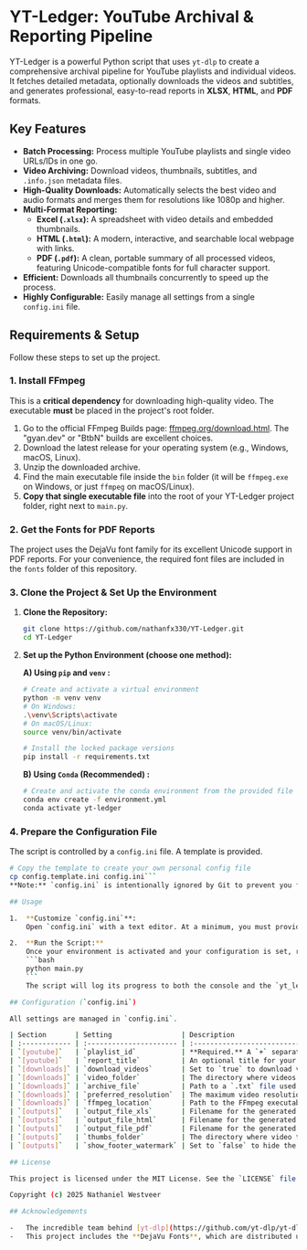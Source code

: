 # YT-Ledger: YouTube Archival & Reporting Pipeline

YT-Ledger is a powerful Python script that uses `yt-dlp` to create a comprehensive archival pipeline for YouTube playlists and individual videos. It fetches detailed metadata, optionally downloads the videos and subtitles, and generates professional, easy-to-read reports in **XLSX**, **HTML**, and **PDF** formats.

## Key Features

-   **Batch Processing:** Process multiple YouTube playlists and single video URLs/IDs in one go.
-   **Video Archiving:** Download videos, thumbnails, subtitles, and `.info.json` metadata files.
-   **High-Quality Downloads:** Automatically selects the best video and audio formats and merges them for resolutions like 1080p and higher.
-   **Multi-Format Reporting:**
    -   **Excel (`.xlsx`):** A spreadsheet with video details and embedded thumbnails.
    -   **HTML (`.html`):** A modern, interactive, and searchable local webpage with links.
    -   **PDF (`.pdf`):** A clean, portable summary of all processed videos, featuring Unicode-compatible fonts for full character support.
-   **Efficient:** Downloads all thumbnails concurrently to speed up the process.
-   **Highly Configurable:** Easily manage all settings from a single `config.ini` file.

## Requirements & Setup

Follow these steps to set up the project.

### 1. Install FFmpeg

This is a **critical dependency** for downloading high-quality video. The executable **must** be placed in the project's root folder.

1.  Go to the official FFmpeg Builds page: [ffmpeg.org/download.html](https://ffmpeg.org/download.html). The "gyan.dev" or "BtbN" builds are excellent choices.
2.  Download the latest release for your operating system (e.g., Windows, macOS, Linux).
3.  Unzip the downloaded archive.
4.  Find the main executable file inside the `bin` folder (it will be `ffmpeg.exe` on Windows, or just `ffmpeg` on macOS/Linux).
5.  **Copy that single executable file** into the root of your YT-Ledger project folder, right next to `main.py`.

### 2. Get the Fonts for PDF Reports

The project uses the DejaVu font family for its excellent Unicode support in PDF reports. For your convenience, the required font files are included in the `fonts` folder of this repository.

### 3. Clone the Project & Set Up the Environment

1.  **Clone the Repository:**
    ```bash
    git clone https://github.com/nathanfx330/YT-Ledger.git
    cd YT-Ledger
    ```

2.  **Set up the Python Environment (choose one method):**

    **A) Using `pip` and `venv` :**
    ```bash
    # Create and activate a virtual environment
    python -m venv venv
    # On Windows:
    .\venv\Scripts\activate
    # On macOS/Linux:
    source venv/bin/activate

    # Install the locked package versions
    pip install -r requirements.txt
    ```

    **B) Using `Conda` (Recommended) :**
    ```bash
    # Create and activate the conda environment from the provided file
    conda env create -f environment.yml
    conda activate yt-ledger
    ```

### 4. Prepare the Configuration File

The script is controlled by a `config.ini` file. A template is provided.

```bash
# Copy the template to create your own personal config file
cp config.template.ini config.ini```
**Note:** `config.ini` is intentionally ignored by Git to prevent you from accidentally sharing your personal playlist IDs or settings.

## Usage

1.  **Customize `config.ini`**:
    Open `config.ini` with a text editor. At a minimum, you must provide a `playlist_id` and ensure the `ffmpeg_location` points to the executable you placed in the root folder.

2.  **Run the Script:**
    Once your environment is activated and your configuration is set, run the main script from your terminal:
    ```bash
    python main.py
    ```
    The script will log its progress to both the console and the `yt_ledger.log` file.

## Configuration (`config.ini`)

All settings are managed in `config.ini`.

| Section       | Setting                 | Description                                                                                                                              |
| :------------ | :---------------------- | :--------------------------------------------------------------------------------------------------------------------------------------- |
| `[youtube]`   | `playlist_id`           | **Required.** A `+` separated list of YouTube playlist IDs, video IDs, or full URLs.                                                     |
| `[youtube]`   | `report_title`          | An optional title for your reports. If left blank, a default title with the current date is used.                                        |
| `[downloads]` | `download_videos`       | Set to `true` to download videos or `false` to only fetch metadata for reports.                                                          |
| `[downloads]` | `video_folder`          | The directory where videos and their metadata will be saved.                                                                             |
| `[downloads]` | `archive_file`          | Path to a `.txt` file used to track and skip already downloaded videos. Leave blank to disable this feature.                             |
| `[downloads]` | `preferred_resolution`  | The maximum video resolution to download (e.g., 1080, 720).                                                                              |
| `[downloads]` | `ffmpeg_location`       | Path to the FFmpeg executable in the project root. **Must be set correctly for your OS** (e.g., `./ffmpeg.exe` for Windows, `./ffmpeg` for macOS/Linux). |
| `[outputs]`   | `output_file_xls`       | Filename for the generated Excel report.                                                                                                 |
| `[outputs]`   | `output_file_html`      | Filename for the generated HTML report.                                                                                                  |
| `[outputs]`   | `output_file_pdf`       | Filename for the generated PDF report.                                                                                                   |
| `[outputs]`   | `thumbs_folder`         | The directory where video thumbnails will be saved.                                                                                      |
| `[outputs]`   | `show_footer_watermark` | Set to `false` to hide the "Generated by..." text in the PDF footer for a cleaner look.                                                    |

## License

This project is licensed under the MIT License. See the `LICENSE` file for the full text.

Copyright (c) 2025 Nathaniel Westveer

## Acknowledgements

-   The incredible team behind [yt-dlp](https://github.com/yt-dlp/yt-dlp) for creating such a powerful and versatile tool.
-   This project includes the **DejaVu Fonts**, which are distributed under their own permissive license. The full license text is available in the `fonts/FONTS_LICENSE.txt` file.
